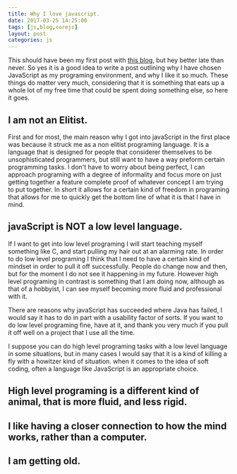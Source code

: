 ```yaml
---
title: Why I love javascript.
date: 2017-03-25 14:25:00
tags: [js,blog,corejs]
layout: post
categories: js
---
```


This should have been my first post with [this blog](/), but hey better late than never. So yes it is a good idea to write a post outlining why I have chosen JavaScript as my programing environment, and why I like it so much. These things do matter very much, considering that it is something that eats up a whole lot of my free time that could be spent doing something else, so here it goes.

<!-- more -->

## I am not an Elitist.

First and for most, the main reason why I got into javaScript in the first place was because it struck me as a non elitist programing language. It is a language that is designed for people that considerer themselves to be unsophisticated programmers, but still want to have a way preform certain programming tasks. I don't have to worry about being perfect, I can approach programing with a degree of informality and focus more on just getting together a feature complete proof of whatever concept I am trying to put together. In short it allows for a certain kind of freedom in programing that allows for me to quickly get the bottom line of what it is that I have in mind.

## javaScript is NOT a low level language.

If I want to get into low level programing I will start teaching myself something like C, and start pulling my hair out at an alarming rate. In order to do low level programing I think that I need to have a certain kind of mindset in order to pull it off successfully. People do change now and then, but for the moment I do not see it happening in my future. However high level programing in contrast is something that I am doing now, although as that of a hobbyist, I can see myself becoming more fluid and professional with it.

There are reasons why javaScript has succeeded where Java has failed, I would say it has to do in part with a usability factor of sorts. If you want to do low level programing fine, have at it, and thank you very much if you pull it off well on a project that I use all the time. 

I suppose you can do high level programing tasks with a low level language in some situations, but in many cases I would say that it is a kind of killing a fly with a howitzer kind of situation. when it comes to the idea of soft coding, often a language like JavaScript is an appropriate choice.


## High level programing is a different kind of animal, that is more fluid, and less rigid.

## I like having a closer connection to how the mind works, rather than a computer.

## I am getting old.